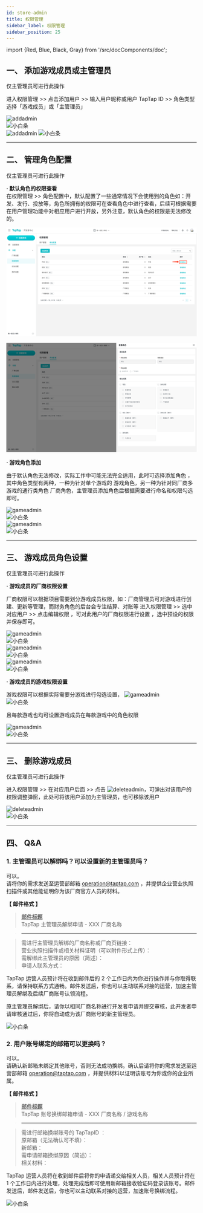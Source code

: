 ```yaml
---
id: store-admin
title: 权限管理
sidebar_label: 权限管理
sidebar_position: 25 
---
```

import {Red, Blue, Black, Gray} from '/src/docComponents/doc';

## **一、 添加游戏成员或主管理员**  
仅主管理员可进行此操作  

进入<Blue>权限管理</Blue>  >>  点击<Blue>添加用户</Blue>   >>  输入用户昵称或用户 TapTap ID >>  角色类型选择「游戏成员」或「主管理员」

![addadmin](https://img.tapimg.com/market/images/8740a095dfa629333b54b69ef3208d6c.png)  
![小白条](https://img.tapimg.com/market/images/c53d78b9b120276b53f82aebb0d01537.png)  
![addadmin](https://img.tapimg.com/market/images/cb26707a3583baa4c87ce85376b13dac.png)
![小白条](https://img.tapimg.com/market/images/c53d78b9b120276b53f82aebb0d01537.png)   

---

## **二、 管理角色配置**  
仅主管理员可进行此操作  

**· 默认角色的权限查看**  
在<Blue>权限管理</Blue>  >>  <Blue>角色配置</Blue>中，默认配置了一些通常情况下会使用到的角色如：开发、发行、投放等，<Blue>角色</Blue>所拥有的权限可在<Blue>查看角色</Blue>中进行查看，后续可根据需要在<Blue>用户管理</Blue>功能中对相应用户进行开放，另外注意，默认角色的权限是无法修改的。

![gameadmin](/img/a08674151cb066ee2866a9e482d983bb.png)

![gameadmin](/img/3caca6221805097762bf8f82a1c59e90.png)  
 

**· 游戏角色添加**  

由于默认角色无法修改，实际工作中可能无法完全适用，此时可选择<Blue>添加角色</Blue> ，其中角色类型有两种，一种为针对单个游戏的 <Blue>游戏角色</Blue>，另一种为针对同厂商多游戏的通行类角色 <Blue>厂商角色</Blue>，主管理员添加角色后根据需要进行命名和权限勾选即可。

![gameadmin](https://img.tapimg.com/market/images/59abef3579a3ee897c9fb8bb653c6d9e.png)  
![小白条](https://img.tapimg.com/market/images/c53d78b9b120276b53f82aebb0d01537.png)  
![gameadmin](https://img.tapimg.com/market/images/3f9924fd4c07d2c6b07bbcccaad89ae1.png)  
![小白条](https://img.tapimg.com/market/images/c53d78b9b120276b53f82aebb0d01537.png)  

---

## **三、 游戏成员角色设置**  

仅主管理员可进行此操作  

**· 游戏成员的厂商权限设置**  

厂商权限可以根据项目需要划分游戏成员权限，如：厂商管理员可对游戏进行创建、更新等管理，而财务角色的后台会专注结算、对账等
进入<Blue>权限管理</Blue>   >>  选中对应用户  >>  点击<Blue>编辑权限</Blue>   ，可对此用户的厂商权限进行设置 ，选中预设的权限并保存即可。

![gameadmin](https://img.tapimg.com/market/images/fd1afa18eab4de7408c822c3139e8da6.png)  
![小白条](https://img.tapimg.com/market/images/c53d78b9b120276b53f82aebb0d01537.png)  
![gameadmin](https://img.tapimg.com/market/images/3f9924fd4c07d2c6b07bbcccaad89ae1.png)  
![小白条](https://img.tapimg.com/market/images/c53d78b9b120276b53f82aebb0d01537.png)  
![gameadmin](https://img.tapimg.com/market/images/51e5dbf831339c52cf19804e6f65d7f8.png)  
![小白条](https://img.tapimg.com/market/images/c53d78b9b120276b53f82aebb0d01537.png)  

**· 游戏成员的游戏权限设置**  

游戏权限可以根据实际需要分游戏进行勾选设置，
![gameadmin](https://img.tapimg.com/market/images/1a6f9539de14725bd890683c0f284907.png)  
![小白条](https://img.tapimg.com/market/images/c53d78b9b120276b53f82aebb0d01537.png)  

且每款游戏也均可设置游戏成员在每款游戏中的角色权限

![gameadmin](https://img.tapimg.com/market/images/b786c96642e9c580ba9aee56cb70d305.png)  
![小白条](https://img.tapimg.com/market/images/c53d78b9b120276b53f82aebb0d01537.png)  

---

## **三、 删除游戏成员**  
仅主管理员可进行此操作  

进入<Blue>权限管理</Blue>   >>  在对应用户后面  >>  点击 ![deleteadmin](https://img.tapimg.com/market/images/2e5c836549d866d6d44036d158095cbb.png)，可弹出对该用户的权限调整弹窗，此处可将该用户添加为主管理员，也可移除该用户

![deleteadmin](https://img.tapimg.com/market/images/7bdc953c043659f68a1045d5435786ec.png)   
![小白条](https://img.tapimg.com/market/images/c53d78b9b120276b53f82aebb0d01537.png)   

---

## **四、 Q&A**  

### **1. 主管理员可以解绑吗？可以设置新的主管理员吗？**  
可以。  
请将你的需求发送至运营部邮箱 [operation@taptap.com](mailto:operation@taptap.com)  ，并提供企业营业执照扫描件或其他能证明你为该厂商官方人员的材料。

**【 邮件格式 】**  

> **<u>邮件标题</u>**  
> TapTap 主管理员解绑申请  -  XXX 厂商名称

> ---  

> 需进行主管理员解绑的厂商名称或厂商页链接：  
> 营业执照扫描件或相关材料证明<Gray>（可以附件形式上传）</Gray>：  
> 需解绑此主管理员的原因<Gray>（简述）</Gray>：  
> 申请人联系方式：  

TapTap 运营人员预计将在收到邮件后的 2 个工作日内为你进行操作并与你取得联系，请保持联系方式通畅。邮件发送后，你也可以主动联系对接的运营，加速主管理员解绑及后续厂商账号认领流程。  

原主管理员解绑后，请你以相同厂商名称进行开发者申请并提交审核，此开发者申请审核通过后，你将自动成为该厂商账号的新主管理员。  

![小白条](https://img.tapimg.com/market/images/c53d78b9b120276b53f82aebb0d01537.png)   

### **2. 用户账号绑定的邮箱可以更换吗？**  
可以。  
请确认新邮箱未绑定其他账号，否则无法成功换绑。确认后请将你的需求发送至运营部邮箱 [operation@taptap.com](mailto:operation@taptap.com)  ，并提供材料以证明该账号为你或你的企业所属。  

**【 邮件格式 】**  

> **<u>邮件标题</u>**  
> TapTap 账号换绑邮箱申请  -  XXX 厂商名称 / 游戏名称

> ---  

> 需进行邮箱换绑账号的 TapTapID ：  
> 原邮箱<Gray>（无法确认可不填）</Gray>：  
> 新邮箱：  
> 需申请邮箱换绑原因<Gray>（简述）</Gray>：  
> 相关材料：  

TapTap 运营人员将在收到邮件后将你的申请递交给相关人员，相关人员预计将在 1 个工作日内进行处理，处理完成后即可使用新邮箱接收验证码登录该账号。邮件发送后，邮件发送后，你也可以主动联系对接的运营，加速账号换绑流程。  

![小白条](https://img.tapimg.com/market/images/c53d78b9b120276b53f82aebb0d01537.png)  
